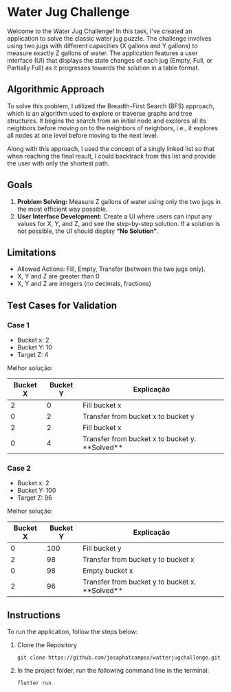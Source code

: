 

# Water Jug Challenge



Welcome to the Water Jug Challenge! In this task, I've created an application to solve the classic water jug puzzle. The challenge involves using two jugs with different capacities (X gallons and Y gallons) to measure exactly Z gallons of water. The application features a user interface (UI) that displays the state changes of each jug (Empty, Full, or Partially Full) as it progresses towards the solution in a table format.

## Algorithmic Approach


To solve this problem, I utilized the Breadth-First Search (BFS) approach, which is an algorithm used to explore or traverse graphs and tree structures. It begins the search from an initial node and explores all its neighbors before moving on to the neighbors of neighbors, i.e., it explores all nodes at one level before moving to the next level.

Along with this approach, I used the concept of a singly linked list so that when reaching the final result, I could backtrack from this list and provide the user with only the shortest path.

## Goals
1.  **Problem Solving:** Measure Z gallons of water using only the two jugs in the most efficient way possible.
2.  **User Interface Development:** Create a UI where users can input any values for X, Y, and Z, and see the step-by-step solution. If a solution is not possible, the UI should display **“No Solution”**.

## Limitations

- Allowed Actions: Fill, Empty, Transfer (between the two jugs only).
- X, Y and Z are greater than 0
- X, Y and Z are integers (no decimals, fractions)

## Test Cases for Validation
### Case 1
- Bucket x: 2
- Bucket Y: 10
- Target Z: 4

Melhor solução:
<table>
	<thead>
		<th>Bucket X</th>
		<th>Bucket Y</th>
		<th>Explicação</th>
   </thead>
   <tbody>
	   <tr>
	   <td>2</td>
	   <td>0</td>
	   <td>Fill bucket x</td>
</tr>
<tr>
	   <td>0</td>
	   <td>2</td>
	   <td>Transfer from bucket x to bucket y</td>
</tr>
<tr>
	   <td>2</td>
	   <td>2</td>
	   <td>Fill bucket x</td>
</tr>
<tr>
	   <td>0</td>
	   <td>4</td>
	   <td>Transfer from bucket x to bucket y. **Solved**</td>
</tr>

   </tbody>
</table>

### Case 2
- Bucket x: 2
- Bucket Y: 100
- Target Z: 96

Melhor solução:
<table>
	<thead>
		<th>Bucket X</th>
		<th>Bucket Y</th>
		<th>Explicação</th>
   </thead>
   <tbody>
	   <tr>
	   <td>0</td>
	   <td>100</td>
	   <td>Fill bucket y</td>
</tr>
<tr>
	   <td>2</td>
	   <td>98</td>
	   <td>Transfer from bucket y to bucket x</td>
</tr>
<tr>
	   <td>0</td>
	   <td>98</td>
	   <td>Empty bucket x</td>
</tr>
<tr>
	   <td>2</td>
	   <td>96</td>
	   <td>Transfer from bucket y to bucket x. **Solved**</td>
</tr>

   </tbody>
</table>

## Instructions
To run the application, follow the steps below:

1. Clone the Repository
    ```
    git clone https://github.com/josaphatcampos/watterjugchallenge.git
    ```
2. In the project folder, run the following command line in the terminal:
    ```
   flutter run
   ```
